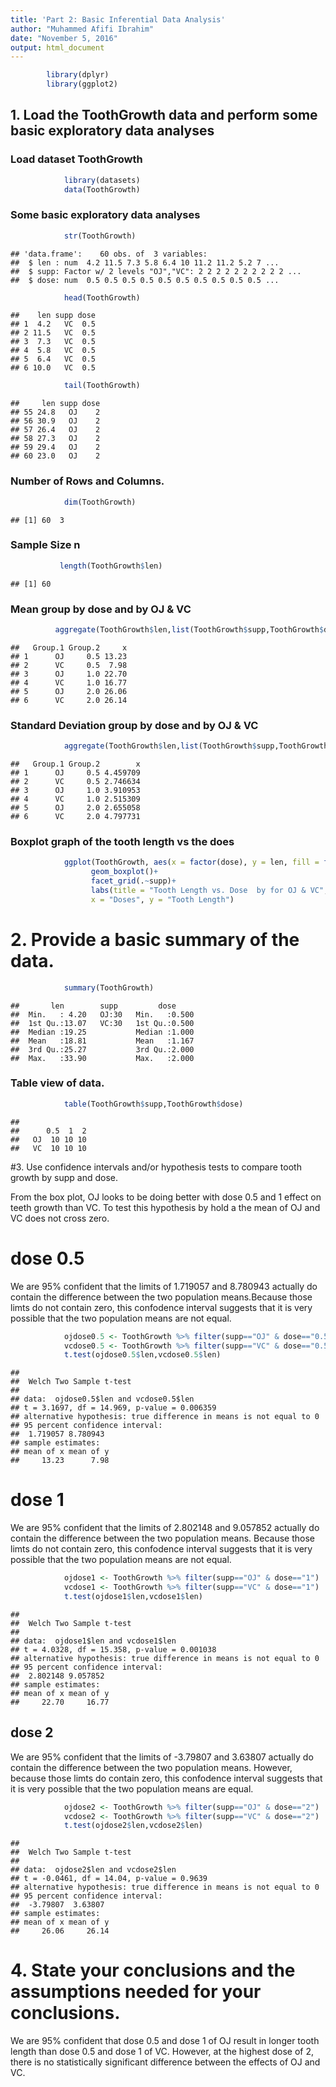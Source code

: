 ```yaml
---
title: 'Part 2: Basic Inferential Data Analysis'
author: "Muhammed Afifi Ibrahim"
date: "November 5, 2016"
output: html_document
---
```


```r
        library(dplyr)
        library(ggplot2)
```

## 1. Load the ToothGrowth data and perform some basic exploratory data analyses 

### Load dataset ToothGrowth

```r
            library(datasets)
            data(ToothGrowth)
```

### Some basic exploratory data analyses 

```r
            str(ToothGrowth)
```

```
## 'data.frame':	60 obs. of  3 variables:
##  $ len : num  4.2 11.5 7.3 5.8 6.4 10 11.2 11.2 5.2 7 ...
##  $ supp: Factor w/ 2 levels "OJ","VC": 2 2 2 2 2 2 2 2 2 2 ...
##  $ dose: num  0.5 0.5 0.5 0.5 0.5 0.5 0.5 0.5 0.5 0.5 ...
```

```r
            head(ToothGrowth)
```

```
##    len supp dose
## 1  4.2   VC  0.5
## 2 11.5   VC  0.5
## 3  7.3   VC  0.5
## 4  5.8   VC  0.5
## 5  6.4   VC  0.5
## 6 10.0   VC  0.5
```

```r
            tail(ToothGrowth)
```

```
##     len supp dose
## 55 24.8   OJ    2
## 56 30.9   OJ    2
## 57 26.4   OJ    2
## 58 27.3   OJ    2
## 59 29.4   OJ    2
## 60 23.0   OJ    2
```

### Number of Rows and Columns.

```r
            dim(ToothGrowth)
```

```
## [1] 60  3
```

### Sample Size n

```r
           length(ToothGrowth$len)
```

```
## [1] 60
```

### Mean group by dose and by OJ & VC

```r
          aggregate(ToothGrowth$len,list(ToothGrowth$supp,ToothGrowth$dose),mean)
```

```
##   Group.1 Group.2     x
## 1      OJ     0.5 13.23
## 2      VC     0.5  7.98
## 3      OJ     1.0 22.70
## 4      VC     1.0 16.77
## 5      OJ     2.0 26.06
## 6      VC     2.0 26.14
```

### Standard Deviation group by dose and by OJ & VC

```r
            aggregate(ToothGrowth$len,list(ToothGrowth$supp,ToothGrowth$dose),sd)
```

```
##   Group.1 Group.2        x
## 1      OJ     0.5 4.459709
## 2      VC     0.5 2.746634
## 3      OJ     1.0 3.910953
## 4      VC     1.0 2.515309
## 5      OJ     2.0 2.655058
## 6      VC     2.0 4.797731
```

### Boxplot graph of the tooth length vs the does

```r
            ggplot(ToothGrowth, aes(x = factor(dose), y = len, fill = factor(dose)))+
                  geom_boxplot()+
                  facet_grid(.~supp)+
                  labs(title = "Tooth Length vs. Dose  by for OJ & VC",
                  x = "Doses", y = "Tooth Length")
```

<!--![plot of chunk unnamed-chunk-8](~/Project/GitHub/datasciencecoursera/Statistical_Inference/figure/unnamed-chunk-3-1.png)-->


# 2. Provide a basic summary of the data.


```r
            summary(ToothGrowth)
```

```
##       len        supp         dose      
##  Min.   : 4.20   OJ:30   Min.   :0.500  
##  1st Qu.:13.07   VC:30   1st Qu.:0.500  
##  Median :19.25           Median :1.000  
##  Mean   :18.81           Mean   :1.167  
##  3rd Qu.:25.27           3rd Qu.:2.000  
##  Max.   :33.90           Max.   :2.000
```

### Table view of data. 

```r
            table(ToothGrowth$supp,ToothGrowth$dose)
```

```
##     
##      0.5  1  2
##   OJ  10 10 10
##   VC  10 10 10
```

#3. Use confidence intervals and/or hypothesis tests to compare tooth growth by supp and dose. 

From the box plot, OJ looks to be doing better with dose 0.5 and 1 effect on teeth growth than VC. To test this hypothesis by hold a the mean of OJ and VC does not cross zero.

# dose 0.5
We are 95% confident that the limits of 1.719057 and 8.780943 actually do contain the difference between the two population means.Because those limts do not contain zero, this confodence interval suggests that it is very possible that the two population means are not equal.


```r
            ojdose0.5 <- ToothGrowth %>% filter(supp=="OJ" & dose=="0.5")
            vcdose0.5 <- ToothGrowth %>% filter(supp=="VC" & dose=="0.5")
            t.test(ojdose0.5$len,vcdose0.5$len)
```

```
## 
## 	Welch Two Sample t-test
## 
## data:  ojdose0.5$len and vcdose0.5$len
## t = 3.1697, df = 14.969, p-value = 0.006359
## alternative hypothesis: true difference in means is not equal to 0
## 95 percent confidence interval:
##  1.719057 8.780943
## sample estimates:
## mean of x mean of y 
##     13.23      7.98
```

# dose 1
We are 95% confident that the limits of 2.802148 and 9.057852 actually do contain the difference between the two population means. Because those limts do not contain zero, this confodence interval suggests that it is very possible that the two population means are not equal.


```r
            ojdose1 <- ToothGrowth %>% filter(supp=="OJ" & dose=="1")
            vcdose1 <- ToothGrowth %>% filter(supp=="VC" & dose=="1")
            t.test(ojdose1$len,vcdose1$len)
```

```
## 
## 	Welch Two Sample t-test
## 
## data:  ojdose1$len and vcdose1$len
## t = 4.0328, df = 15.358, p-value = 0.001038
## alternative hypothesis: true difference in means is not equal to 0
## 95 percent confidence interval:
##  2.802148 9.057852
## sample estimates:
## mean of x mean of y 
##     22.70     16.77
```

## dose 2
We are 95% confident that the limits of -3.79807 and 3.63807 actually do contain the difference between the two population means. However, because those limts do contain zero, this confodence interval suggests that it is very possible that the two population means are equal.


```r
            ojdose2 <- ToothGrowth %>% filter(supp=="OJ" & dose=="2")
            vcdose2 <- ToothGrowth %>% filter(supp=="VC" & dose=="2")
            t.test(ojdose2$len,vcdose2$len)
```

```
## 
## 	Welch Two Sample t-test
## 
## data:  ojdose2$len and vcdose2$len
## t = -0.0461, df = 14.04, p-value = 0.9639
## alternative hypothesis: true difference in means is not equal to 0
## 95 percent confidence interval:
##  -3.79807  3.63807
## sample estimates:
## mean of x mean of y 
##     26.06     26.14
```

# 4. State your conclusions and the assumptions needed for your conclusions. 
We are 95% confident that dose 0.5 and dose 1 of OJ result in longer tooth length than dose 0.5 and dose 1 of VC. However, at the highest dose of 2, there is no statistically significant difference between the effects of OJ and VC. 
